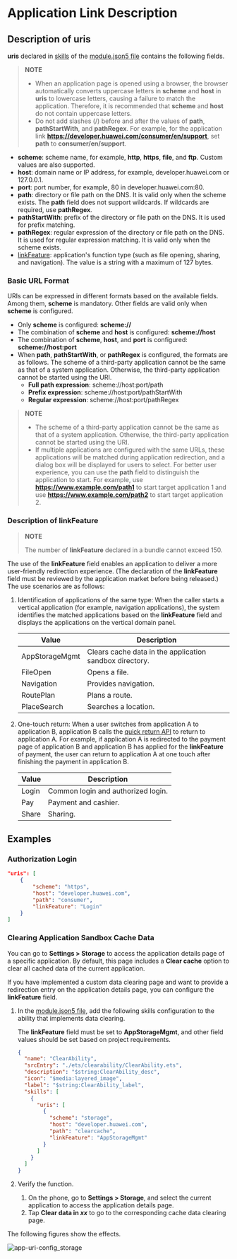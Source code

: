 # Application Link Description

## Description of uris
**uris** declared in [skills](../quick-start/module-configuration-file.md#skills) of the [module.json5 file](../quick-start/module-configuration-file.md) contains the following fields.

> **NOTE**
>
> - When an application page is opened using a browser, the browser automatically converts uppercase letters in **scheme** and **host** in **uris** to lowercase letters, causing a failure to match the application. Therefore, it is recommended that **scheme** and **host** do not contain uppercase letters.
> - Do not add slashes (/) before and after the values of **path**, **pathStartWith**, and **pathRegex**. For example, for the application link **https://developer.huawei.com/consumer/en/support**, set **path** to **consumer/en/support**.

- **scheme**: scheme name, for example, **http**, **https**, **file**, and **ftp**. Custom values are also supported.
- **host**: domain name or IP address, for example, developer.huawei.com or 127.0.0.1.
- **port**: port number, for example, 80 in developer.huawei.com:80.
- **path**: directory or file path on the DNS. It is valid only when the scheme exists. The **path** field does not support wildcards. If wildcards are required, use **pathRegex**.
- **pathStartWith**: prefix of the directory or file path on the DNS. It is used for prefix matching.
- **pathRegex**: regular expression of the directory or file path on the DNS. It is used for regular expression matching. It is valid only when the scheme exists.
- [linkFeature](#description-of-linkfeature): application's function type (such as file opening, sharing, and navigation). The value is a string with a maximum of 127 bytes.

### Basic URL Format

URIs can be expressed in different formats based on the available fields. Among them, **scheme** is mandatory. Other fields are valid only when **scheme** is configured.

- Only **scheme** is configured: **scheme://**
- The combination of **scheme** and **host** is configured: **scheme://host**
- The combination of **scheme**, **host**, and **port** is configured: **scheme://host:port**
- When **path**, **pathStartWith**, or **pathRegex** is configured, the formats are as follows.
    The scheme of a third-party application cannot be the same as that of a system application. Otherwise, the third-party application cannot be started using the URI.
    - **Full path expression**: scheme://host:port/path
    - **Prefix expression**: scheme://host:port/pathStartWith
    - **Regular expression**: scheme://host:port/pathRegex

> **NOTE**
> - The scheme of a third-party application cannot be the same as that of a system application. Otherwise, the third-party application cannot be started using the URI.
> - If multiple applications are configured with the same URLs, these applications will be matched during application redirection, and a dialog box will be displayed for users to select. For better user experience, you can use the **path** field to distinguish the application to start. For example, use **https://www.example.com/path1** to start target application 1 and use **https://www.example.com/path2** to start target application 2.


### Description of linkFeature

> **NOTE**
>
> The number of **linkFeature** declared in a bundle cannot exceed 150.


The use of the **linkFeature** field enables an application to deliver a more user-friendly redirection experience. (The declaration of the **linkFeature** field must be reviewed by the application market before being released.) The use scenarios are as follows:

1. Identification of applications of the same type: When the caller starts a vertical application (for example, navigation applications), the system identifies the matched applications based on the **linkFeature** field and displays the applications on the vertical domain panel.

    |Value|Description|
    |---|---|
    |AppStorageMgmt|Clears cache data in the application sandbox directory.|
    |FileOpen|Opens a file.|
    |Navigation|Provides navigation.|
    |RoutePlan|Plans a route.|
    |PlaceSearch|Searches a location.|

2. One-touch return: When a user switches from application A to application B, application B calls the [quick return API](../reference/apis-ability-kit/js-apis-inner-application-uiAbilityContext.md#backtocallerabilitywithresult12) to return to application A. For example, if application A is redirected to the payment page of application B and application B has applied for the **linkFeature** of payment, the user can return to application A at one touch after finishing the payment in application B.

    |Value|Description|
    |---|---|
    |Login|Common login and authorized login.|
    |Pay|Payment and cashier.|
    |Share|Sharing.|

## Examples


### Authorization Login

```json
"uris": [
    {
        "scheme": "https",
        "host": "developer.huawei.com",
        "path": "consumer",
        "linkFeature": "Login"  
    }
]
```

### Clearing Application Sandbox Cache Data

You can go to **Settings > Storage** to access the application details page of a specific application. By default, this page includes a **Clear cache** option to clear all cached data of the current application.

If you have implemented a custom data clearing page and want to provide a redirection entry on the application details page, you can configure the **linkFeature** field.

1. In the [module.json5 file](../quick-start/module-configuration-file.md), add the following skills configuration to the ability that implements data clearing.

   The **linkFeature** field must be set to **AppStorageMgmt**, and other field values should be set based on project requirements.

    ```json
    {
      "name": "ClearAbility",
      "srcEntry": "./ets/clearability/ClearAbility.ets",
      "description": "$string:ClearAbility_desc",
      "icon": "$media:layered_image",
      "label": "$string:ClearAbility_label",
      "skills": [
        {
          "uris": [
            {
              "scheme": "storage",
              "host": "developer.huawei.com",
              "path": "clearcache",
              "linkFeature": "AppStorageMgmt"
            }
          ]
        }
      ]
    }
    ```

2. Verify the function.

   1. On the phone, go to **Settings > Storage**, and select the current application to access the application details page.
   2. Tap **Clear data in *xx*** to go to the corresponding cache data clearing page.

The following figures show the effects.

![app-uri-config_storage](figures/app_uri_config_storage.png)
